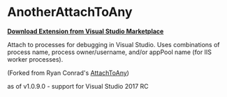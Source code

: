AnotherAttachToAny
===========

**[Download Extension from Visual Studio Marketplace](https://gallery.msdn.microsoft.com/721de9ac-cdd1-480c-a466-be9df478828e)**

Attach to processes for debugging in Visual Studio.
Uses combinations of process name, process owner/username, and/or appPool name (for IIS worker processes).

(Forked from Ryan Conrad's [AttachToAny](https://github.com/camalot/AttachToAny))

as of v1.0.9.0 - support for Visual Studio 2017 RC
